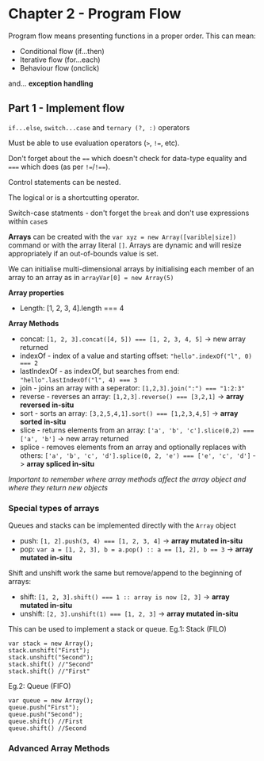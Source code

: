 ﻿# Chapter 2 - Program Flow

Program flow means presenting functions in a proper order. This can mean:

* Conditional flow (if...then)
* Iterative flow (for...each)
* Behaviour flow (onclick)

and... **exception handling**


## Part 1 - Implement flow

`if...else`, `switch...case` and `ternary (?, :)` operators

Must be able to use evaluation operators (`>`, `!=`, etc).

Don't forget about the `==` which doesn't check for data-type equality and `===` which does (as per `!=`/`!==`).

Control statements can be nested.

The logical or is a shortcutting operator.

Switch-case statments - don't forget the `break` and don't use expressions within `case`s

**Arrays** can be created with the `var xyz = new Array([varible|size])` command or with the array literal `[]`.
Arrays are dynamic and will resize appropriately if an out-of-bounds value is set.

We can initialise multi-dimensional arrays by initialising each member of an array to an array as in `arrayVar[0] = new Array(5)`

**Array properties**

* Length: [1, 2, 3, 4].length === 4 

**Array Methods**

* concat: `[1, 2, 3].concat([4, 5]) === [1, 2, 3, 4, 5]` -> new array returned
* indexOf - index of a value and starting offset: `"hello".indexOf("l", 0) === 2`
* lastIndexOf - as indexOf, but searches from end: `"hello".lastIndexOf("l", 4) === 3`
* join - joins an array with a seperator: `[1,2,3].join(":") === "1:2:3"`
* reverse - reverses an array: `[1,2,3].reverse() === [3,2,1]` -> **array reversed in-situ**
* sort - sorts an array: `[3,2,5,4,1].sort() === [1,2,3,4,5]` -> **array sorted in-situ**
* slice - returns elements from an array: `['a', 'b', 'c'].slice(0,2) === ['a', 'b']` -> new array returned
* splice - removes elements from an array and optionally replaces with others: `['a', 'b', 'c', 'd'].splice(0, 2, 'e') === ['e', 'c', 'd']` -> **array spliced in-situ**

*Important to remember where array methods affect the array object and where they return new objects*


### Special types of arrays

Queues and stacks can be implemented directly with the `Array` object

* push: `[1, 2].push(3, 4) === [1, 2, 3, 4]` -> **array mutated in-situ**
* pop: `var a = [1, 2, 3], b = a.pop() :: a == [1, 2], b == 3` -> **array mutated in-situ**

Shift and unshift work the same but remove/append to the beginning of arrays:

* shift: `[1, 2, 3].shift() === 1 :: array is now [2, 3]` -> **array mutated in-situ**
* unshift: `[2, 3].unshift(1) === [1, 2, 3]` -> **array mutated in-situ**

This can be used to implement a stack or queue.
Eg.1: Stack (FILO)

```
var stack = new Array();
stack.unshift("First");
stack.unshift("Second");
stack.shift() //"Second"
stack.shift() //"First"
```

Eg.2: Queue (FIFO)
 
```
var queue = new Array();
queue.push("First");
queue.push("Second");
queue.shift() //First
queue.shift() //Second
```

 ### Advanced Array Methods

